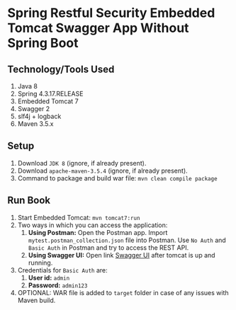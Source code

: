 # Spring Restful Security Embedded Tomcat Swagger App Without Spring Boot

## Technology/Tools Used

1. Java 8
2. Spring 4.3.17.RELEASE
3. Embedded Tomcat 7
4. Swagger 2
5. slf4j + logback
6. Maven 3.5.x

## Setup

1. Download `JDK 8` (ignore, if already present).
2. Download `apache-maven-3.5.4` (ignore, if already present). 
3. Command to package and build war file: `mvn clean compile package`

## Run Book

1. Start Embedded Tomcat: `mvn tomcat7:run`
2. Two ways in which you can access the application:
	1. **Using Postman:** Open the Postman app. Import `mytest.postman_collection.json` file into Postman. Use `No Auth` and `Basic Auth` in Postman and try to access the REST API.
	2. **Using Swagger UI:** Open link [Swagger UI](http://localhost:8080/transaction/swagger-ui.html) after tomcat is up and running.
3. Credentials for `Basic Auth` are: 
	1. **User id:** `admin`
	2. **Password:** `admin123`
4. OPTIONAL: WAR file is added to `target` folder in case of any issues with Maven build.
